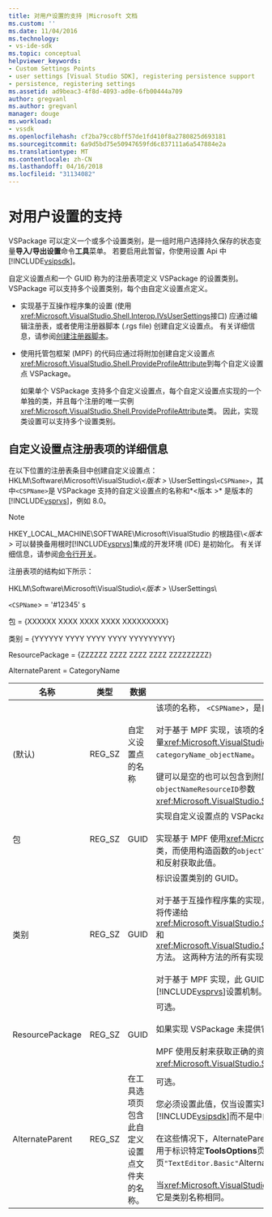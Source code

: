 ```yaml
---
title: 对用户设置的支持 |Microsoft 文档
ms.custom: ''
ms.date: 11/04/2016
ms.technology:
- vs-ide-sdk
ms.topic: conceptual
helpviewer_keywords:
- Custom Settings Points
- user settings [Visual Studio SDK], registering persistence support
- persistence, registering settings
ms.assetid: ad9beac3-4f8d-4093-ad0e-6fb00444a709
author: gregvanl
ms.author: gregvanl
manager: douge
ms.workload:
- vssdk
ms.openlocfilehash: cf2ba79cc8bff57de1fd410f8a2780825d693181
ms.sourcegitcommit: 6a9d5bd75e50947659fd6c837111a6a547884e2a
ms.translationtype: MT
ms.contentlocale: zh-CN
ms.lasthandoff: 04/16/2018
ms.locfileid: "31134082"
---
```

# <a name="support-for-user-settings"></a>对用户设置的支持
VSPackage 可以定义一个或多个设置类别，是一组时用户选择持久保存的状态变量**导入/导出设置**命令**工具**菜单。 若要启用此暂留，你使用设置 Api 中[!INCLUDE[vsipsdk](../../extensibility/includes/vsipsdk_md.md)]。  
  
 自定义设置点和一个 GUID 称为的注册表项定义 VSPackage 的设置类别。 VSPackage 可以支持多个设置类别，每个由自定义设置点定义。  
  
-   实现基于互操作程序集的设置 (使用<xref:Microsoft.VisualStudio.Shell.Interop.IVsUserSettings>接口) 应通过编辑注册表，或者使用注册器脚本 (.rgs file) 创建自定义设置点。 有关详细信息，请参阅[创建注册器脚本](/cpp/atl/creating-registrar-scripts)。  
  
-   使用托管包框架 (MPF) 的代码应通过将附加创建自定义设置点<xref:Microsoft.VisualStudio.Shell.ProvideProfileAttribute>到每个自定义设置点 VSPackage。  
  
     如果单个 VSPackage 支持多个自定义设置点，每个自定义设置点实现的一个单独的类，并且每个注册的唯一实例<xref:Microsoft.VisualStudio.Shell.ProvideProfileAttribute>类。 因此，实现类设置可以支持多个设置类别。  
  
## <a name="custom-settings-point-registry-entry-details"></a>自定义设置点注册表项的详细信息  
 在以下位置的注册表条目中创建自定义设置点： HKLM\Software\Microsoft\VisualStudio\\*\<版本 >* \UserSettings\\`<CSPName>`，其中`<CSPName>`是 VSPackage 支持的自定义设置点的名称和*\<版本 >* 是版本的[!INCLUDE[vsprvs](../../code-quality/includes/vsprvs_md.md)]，例如 8.0。  
  
> [!NOTE]
>  HKEY_LOCAL_MACHINE\SOFTWARE\Microsoft\VisualStudio 的根路径\\*\<版本 >* 可以替换备用根时[!INCLUDE[vsprvs](../../code-quality/includes/vsprvs_md.md)]集成的开发环境 (IDE) 是初始化。 有关详细信息，请参阅[命令行开关](../../extensibility/command-line-switches-visual-studio-sdk.md)。  
  
 注册表项的结构如下所示：  
  
 HKLM\Software\Microsoft\VisualStudio\\*\<版本 >* \UserSettings\  
  
 `<CSPName`> = '#12345' s  
  
 包 = {XXXXXX XXXX XXXX XXXX XXXXXXXXX}  
  
 类别 = {YYYYYY YYYY YYYY YYYY YYYYYYYYY}  
  
 ResourcePackage = {ZZZZZZ ZZZZ ZZZZ ZZZZ ZZZZZZZZZ}  
  
 AlternateParent = CategoryName  
  
|名称|类型|数据|描述|  
|----------|----------|----------|-----------------|  
|(默认)|REG_SZ|自定义设置点的名称|该项的名称， `<CSPName`>，是自定义设置点的未本地化的名称。<br /><br /> 对于基于 MPF 实现，该项的名称获取通过组合`categoryName`和`objectName`的自变量<xref:Microsoft.VisualStudio.Shell.ProvideProfileAttribute>到构造函数`categoryName_objectName`。<br /><br /> 键可以是空的也可以包含到附属 DLL 中的本地化字符串的引用 ID。 此值从获取`objectNameResourceID`参数<xref:Microsoft.VisualStudio.Shell.ProvideProfileAttribute>构造函数。|  
|包|REG_SZ|GUID|实现自定义设置点的 VSPackage 的 GUID。<br /><br /> 实现基于 MPF 使用<xref:Microsoft.VisualStudio.Shell.ProvideProfileAttribute>类，而使用构造函数的`objectType`包含 VSPackage 的自变量<xref:System.Type>和反射获取此值。|  
|类别|REG_SZ|GUID|标识设置类别的 GUID。<br /><br /> 对于基于互操作程序集的实现，此值可为任意选 GUID，这[!INCLUDE[vsprvs](../../code-quality/includes/vsprvs_md.md)]IDE 将传递给<xref:Microsoft.VisualStudio.Shell.Interop.IVsUserSettings.ExportSettings%2A>和<xref:Microsoft.VisualStudio.Shell.Interop.IVsUserSettings.ImportSettings%2A>方法。 这两种方法的所有实现应都验证其 GUID 参数。<br /><br /> 对于基于 MPF 实现，此 GUID 通过获取<xref:System.Type>的类实现[!INCLUDE[vsprvs](../../code-quality/includes/vsprvs_md.md)]设置机制。|  
|ResourcePackage|REG_SZ|GUID|可选。<br /><br /> 如果实现 VSPackage 未提供它们的路径以附属 DLL 包含本地化字符串。<br /><br /> MPF 使用反射来获取正确的资源 VSPackage，因此<xref:Microsoft.VisualStudio.Shell.ProvideProfileAttribute>类未设置此自变量。|  
|AlternateParent|REG_SZ|在工具选项页包含此自定义设置点文件夹的名称。|可选。<br /><br /> 您必须设置此值，仅当设置实现支持**工具选项**使用中的持久性机制的页[!INCLUDE[vsipsdk](../../extensibility/includes/vsipsdk_md.md)]而不是中自动化模型来保存状态的机制。<br /><br /> 在这些情况下，AlternateParent 密钥中的值是`topic`部分`topic.sub-topic`字符串用于标识特定**ToolsOptions**页。 例如，对于**ToolsOptions**页`"TextEditor.Basic"`AlternateParent 的值将会`"TextEditor"`。<br /><br /> 当<xref:Microsoft.VisualStudio.Shell.ProvideProfileAttribute>生成自定义设置点，它是类别名称相同。|